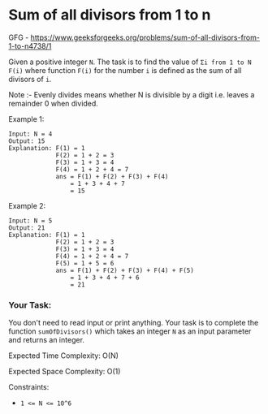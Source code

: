 # Sum of all divisors from 1 to n

GFG - https://www.geeksforgeeks.org/problems/sum-of-all-divisors-from-1-to-n4738/1


Given a positive integer `N`. The task is to find the value of `Σi from 1 to N F(i)` where function `F(i)` for the number `i` is defined as the sum of all divisors of `i`.

Note :- Evenly divides means whether N is divisible by a digit i.e. leaves a remainder 0 when divided.

Example 1:

    Input: N = 4
    Output: 15
    Explanation: F(1) = 1
                 F(2) = 1 + 2 = 3
                 F(3) = 1 + 3 = 4
                 F(4) = 1 + 2 + 4 = 7
                 ans = F(1) + F(2) + F(3) + F(4)
                     = 1 + 3 + 4 + 7
                     = 15

Example 2:

    Input: N = 5
    Output: 21
    Explanation: F(1) = 1
                 F(2) = 1 + 2 = 3
                 F(3) = 1 + 3 = 4
                 F(4) = 1 + 2 + 4 = 7
                 F(5) = 1 + 5 = 6
                 ans = F(1) + F(2) + F(3) + F(4) + F(5)
                     = 1 + 3 + 4 + 7 + 6
                     = 21

### Your Task:

You don't need to read input or print anything. Your task is to complete the function `sumOfDivisors()` which takes an integer `N` as an input parameter and returns an integer.

Expected Time Complexity: O(N)

Expected Space Complexity: O(1)

Constraints:

-    `1 <= N <= 10^6`